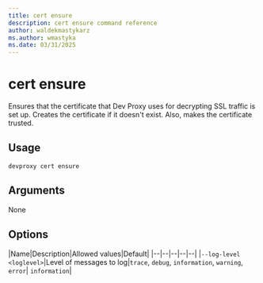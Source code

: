 ```yaml
---
title: cert ensure
description: cert ensure command reference
author: waldekmastykarz
ms.author: wmastyka
ms.date: 03/31/2025
---
```


# cert ensure

Ensures that the certificate that Dev Proxy uses for decrypting SSL traffic is set up. Creates the certificate if it doesn't exist. Also, makes the certificate trusted.

## Usage

```console
devproxy cert ensure
```

## Arguments

None

## Options

|Name|Description|Allowed values|Default|
|--|--|--|--|--|
|`--log-level <loglevel>`|Level of messages to log|`trace`, `debug`, `information`, `warning`, `error`| `information`|

